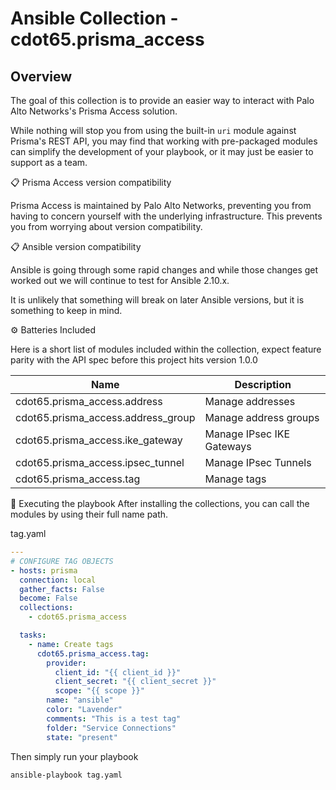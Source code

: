 # Ansible Collection - cdot65.prisma_access

## Overview

The goal of this collection is to provide an easier way to interact with
Palo Alto Networks's Prisma Access solution.

While nothing will stop you from using the built-in `uri` module against
Prisma's REST API, you may find that working with pre-packaged modules can
simplify the development of your playbook, or it may just be easier to support
as a team.

📋 Prisma Access version compatibility

Prisma Access is maintained by Palo Alto Networks, preventing you from
having to concern yourself with the underlying infrastructure. This prevents
you from worrying about version compatibility.

📋 Ansible version compatibility

Ansible is going through some rapid changes and while those changes get worked
out we will continue to test for Ansible 2.10.x.

It is unlikely that something will break on later Ansible versions,
but it is something to keep in mind.

⚙️ Batteries Included

Here is a short list of modules included within the collection, expect feature
parity with the API spec before this project hits version 1.0.0

| Name                               | Description               |
| ---------------------------------- | ------------------------- |
| cdot65.prisma_access.address       | Manage addresses          |
| cdot65.prisma_access.address_group | Manage address groups     |
| cdot65.prisma_access.ike_gateway   | Manage IPsec IKE Gateways |
| cdot65.prisma_access.ipsec_tunnel  | Manage IPsec Tunnels      |
| cdot65.prisma_access.tag           | Manage tags               |

🚀 Executing the playbook
After installing the collections, you can call the modules by using their full name path.

tag.yaml

```yaml
---
# CONFIGURE TAG OBJECTS
- hosts: prisma
  connection: local
  gather_facts: False
  become: False
  collections:
    - cdot65.prisma_access

  tasks:
    - name: Create tags
      cdot65.prisma_access.tag:
        provider:
          client_id: "{{ client_id }}"
          client_secret: "{{ client_secret }}"
          scope: "{{ scope }}"
        name: "ansible"
        color: "Lavender"
        comments: "This is a test tag"
        folder: "Service Connections"
        state: "present"
```

Then simply run your playbook

```bash
ansible-playbook tag.yaml
```
